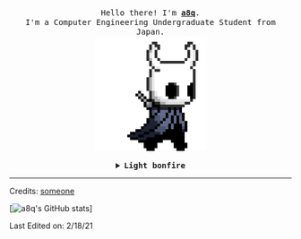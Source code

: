 <p align="center">
  <br>
  <samp>
    Hello there! I'm <b><a rel="nofollow noopener noreferrer" target="_blank" href="dsc.bio/a8q">a8q</a></b>.
    <br>I'm a Computer Engineering Undergraduate Student from Japan.<br>

</samp>

  <img src="https://raw.githubusercontent.com/TanZng/TanZng/master/assets/hollor_knight3.gif" width="200"/>

</p>


<details align="center">

<summary> <b> <samp> Light bonfire </samp></b></summary>
<samp>
 <b><h2 style="color: #fc6203">B O N F I R E &nbsp; L I T !</h2> </b>

<img src="https://raw.githubusercontent.com/TanZng/TanZng/master/assets/bonefire.gif" width="200"/>

Current Project: <a href="https://www.youtube.com/watch?v=dQw4w9WgXcQ">a8q's discord account creator.</a>

<p align="center">
  <a rel="nofollow noopener noreferrer" target="_blank" href="https://twitter.com/someonenameda8q">
  <img src="https://raw.githubusercontent.com/TanZng/TanZng/master/assets/twitter.png" width="30px" alt="Twitter"></a>
  &nbsp; 
  &nbsp;
  <a rel="nofollow noopener noreferrer" target="_blank" href="https://www.youtube.com/channel/UClJhN_CLAMgxVgQqgV8Y0_g">
  <img src="https://raw.githubusercontent.com/TanZng/TanZng/master/assets/youtube.png" width="30px" alt="YouTube"></a>
</p> 


</samp>
</details>

----
Credits: [someone](https://github.com/a8q)

[![a8q's GitHub stats](https://github-readme-stats.vercel.app/api?username=a8q)]


Last Edited on: 2/18/21
